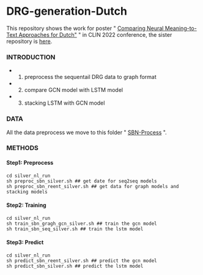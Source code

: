 # DRG-generation-Dutch
This repository shows the work for poster " [Comparing Neural Meaning-to-Text Approaches for Dutch"](https://github.com/wangchunliu/DRG-generation-Dutch/blob/main/poster_for_CLIN.pdf) " in CLIN 2022 conference, the sister repository is [here](https://github.com/wangchunliu/DRG-generation-Dutch2).


### INTRODUCTION

- 1. preprocess the sequentail DRG data to graph format 
- 2. compare GCN model with LSTM model
- 3. stacking LSTM with GCN model

### DATA
All the data preprocess we move to this folder " [SBN-Process](https://github.com/wangchunliu/SBN-Process) ".

### METHODS

#### Step1: Preprocess
```
cd silver_nl_run
sh preproc_sbn_silver.sh ## get date for seq2seq models
sh preproc_sbn_reent_silver.sh ## get data for graph models and stacking models
```
#### Step2: Training 
```
cd silver_nl_run
sh train_sbn_gragh_gcn_silver.sh ## train the gcn model
sh train_sbn_seq_silver.sh ## train the lstm model
```
#### Step3: Predict
```
cd silver_nl_run
sh predict_sbn_reent_silver.sh ## predict the gcn model
sh predict_sbn_silver.sh ## predict the lstm model
```


